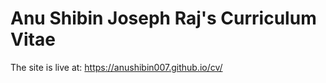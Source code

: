 # Anu Shibin Joseph Raj's Curriculum Vitae

The site is live at: https://anushibin007.github.io/cv/
